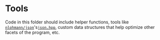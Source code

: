 # Tools

Code in this folder should include helper functions, tools like [`nlohmann/json`](https://github.com/nlohmann/json)'s[`json.hpp`](https://raw.githubusercontent.com/nlohmann/json/master/single_include/nlohmann/json.hpp), custom data structures that help optimize other facets of the program, etc.